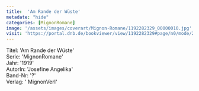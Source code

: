 ```yaml
---
title:  'Am Rande der Wüste'
metadate: "hide"
categories: [MignonRomane]
image: '/assets/images/coverart/Mignon-Romane/1192282329_00000010.jpg'
visit: 'https://portal.dnb.de/bookviewer/view/1192282329#page/n0/mode/2up'
---
```

Titel: 'Am Rande der Wüste' <br>
Serie: 'MignonRomane' <br>
Jahr: '1919' <br>
AutorIn: 'Josefine Angelika' <br>
Band-Nr: '?' <br>
Verlag: ' MignonVerl'